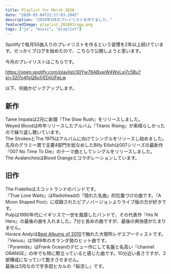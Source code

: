 ```yaml
---
title: Playlist for March 2020
date: "2020-03-04T22:17:03.284Z"
description: "2020年3月のプレイリストを作りました。"
featuredImage: playlist_202003/ogp.png
tags: ["ja", "music", "playlist"]
---
```


Spotifyで毎月50曲入りのプレイリストを作るという習慣を2年以上続けています。せっかくブログを始めたので、こちらで公開しようと思います。

今月のプレイリストはこちらです。

https://open.spotify.com/playlist/30Yw76ABxwW4WxLxj7c5Bu?si=32l7o4fgQ8u1rEDiiUFeLw

以下、何曲かピックアップします。

## 新作
Tame Impalaは2月に新譜『The Slow Rush』をリリースしました。  
Weyed Bloodは昨年リリースしたアルバム『Titanic Rising』が素晴らしかったので繰り返し聴いています。  
The StrokesとThe 1975はアルバムに向けてシングルをリリースし始めました。  
先月のグラミー賞で主要4部門を総なめしたBilly Eilishは007シリーズの最新作『007 No Time To Die』のテーマ曲としてシングルをリリースしました。  
The AvalanchesはBlood Orangeとコラボレーションしています。

## 旧作
The Fratellisはスコットランドのバンドです。  
『True Love Waits』はRadioheadの「隠れた名曲」的位置づけの曲です。『A Moon Shaped Pool』に収録されたピアノバージョンよりライブ版の方が好きです。  
Pulpは1990年代にイギリスで一世を風靡したバンドで、その代表作『His N Hers』の最後の曲を入れました。7分と長めの曲ですが、最後の爽快感がたまりません。  
Horace Andyは[Best Albums of 2010](https://hippocampus-garden.com/best_albums_2010/)で触れた大御所レゲエアーティストです。  
『Venus』は1969年のオランダ発のヒット曲です。  
『Pyramids』はFrank Oceanのデビュー作にして名盤と名高い『channel ORANGE』の中でも特に際立っていると感じた曲です。10分近い長さですが、2部構成になっていて飽きさせません。  
最後は3月なので宇多田ヒカルの『桜流し』です。